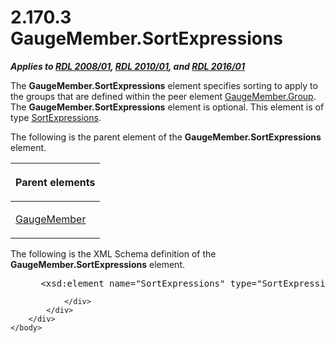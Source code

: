 <html dir="LTR" xmlns:mshelp="http://msdn.microsoft.com/mshelp" xmlns:ddue="http://ddue.schemas.microsoft.com/authoring/2003/5" xmlns:xlink="http://www.w3.org/1999/xlink" xmlns:tool="http://www.microsoft.com/tooltip">
    <head>
        <meta http-equiv="Content-Type" content="text/html; CHARSET=utf-8"></meta>
        <meta name="save" content="history"></meta>
        <title>2.170.3 GaugeMember.SortExpressions</title>
        <xml>
            <mshelp:toctitle title="2.170.3 GaugeMember.SortExpressions"></mshelp:toctitle>
            <mshelp:rltitle title="[MS-RDL]: GaugeMember.SortExpressions"></mshelp:rltitle>
            <mshelp:keyword index="A" term="d8f5f882-28e8-4d48-92ba-4233e8c870f7"></mshelp:keyword>
            <mshelp:attr name="DCSext.ContentType" value="open specification"></mshelp:attr>
            <mshelp:attr name="AssetID" value="d8f5f882-28e8-4d48-92ba-4233e8c870f7"></mshelp:attr>
            <mshelp:attr name="TopicType" value="kbRef"></mshelp:attr>
            <mshelp:attr name="DCSext.Title" value="[MS-RDL]: GaugeMember.SortExpressions" />
        </xml>
    </head>
    <body>
        <div id="header">
            <h1 class="heading">2.170.3 GaugeMember.SortExpressions</h1>
        </div>
        <div id="mainSection">
            <div id="mainBody">
                <div id="allHistory" class="saveHistory"></div>
                <div id="sectionSection0" class="section" name="collapseableSection">
                    

<p><b><i>Applies to </i></b><a href="1e855f94-4617-47e4-b89e-0856c6cb420f.md"><b><i>RDL 2008/01</i></b></a><b><i>,
</i></b><a href="3428e690-a348-4ec7-8a6a-8efb42d2cdee.md"><b><i>RDL 2010/01</i></b></a><b><i>,
and </i></b><a href="52ce3983-2bfc-4e72-9359-42aaf5fe4509.md"><b><i>RDL 2016/01</i></b></a></p>

<p>The <b>GaugeMember.SortExpressions</b> element specifies
sorting to apply to the groups that are defined within the peer element <a href="c04732f8-df11-4639-88df-c01d9d9a1086.md">GaugeMember.Group</a>. The <b>GaugeMember.SortExpressions</b>
element is optional. This element is of type <a href="6bc22842-81c9-45cb-bc37-58b09ed71578.md">SortExpressions</a>.</p>

<p>The following is the parent element of the <b>GaugeMember.SortExpressions</b>
element.</p>

<table>
 <thead>
  <tr>
   <th>
   <p>Parent elements</p>
   </th>
  </tr>
 </thead>
 <tr>
  <td>
  <p><a href="e485650a-3f04-46e8-8c24-5bfff2aa365b.md">GaugeMember</a></p>
  </td>
 </tr>
</table>

<p>The following is the XML Schema definition of the <b>GaugeMember.SortExpressions</b>
element.</p>

<dl>
<dd>
<div><pre> &lt;xsd:element name=&quot;SortExpressions&quot; type=&quot;SortExpressionsType&quot; minOccurs=&quot;0&quot; /&gt;
</pre></div>
</dd></dl>


                </div>
            </div>
        </div>
    </body>
</html>
